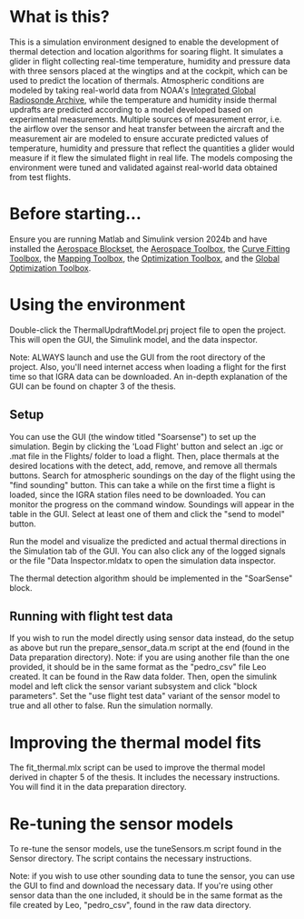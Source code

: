 # What is this?
This is a simulation environment designed to enable the development of thermal detection and location algorithms for soaring flight. It simulates a glider in flight collecting real-time temperature, humidity and pressure data with three sensors placed at the wingtips and at the cockpit, which can be used to predict the location of thermals. Atmospheric conditions are modeled by taking real-world data from NOAA's [Integrated Global Radiosonde Archive,](https://www.ncei.noaa.gov/products/weather-balloon/integrated-global-radiosonde-archive) while the temperature and humidity inside thermal updrafts are predicted according to a model developed based on experimental measurements. Multiple sources of measurement error, i.e. the airflow over the sensor and heat transfer between the aircraft and the measurement air are modeled to ensure accurate predicted values of temperature, humidity and pressure that reflect the quantities a glider would measure if it flew the simulated flight in real life. The models composing the environment were tuned and validated against real-world data obtained from test flights.

# Before starting...
Ensure you are running Matlab and Simulink version 2024b and have installed the [Aerospace Blockset](https://ch.mathworks.com/products/aerospace-blockset.html), the [Aerospace Toolbox](https://ch.mathworks.com/products/aerospace-toolbox.html), the [Curve Fitting Toolbox](https://ch.mathworks.com/products/curvefitting.html), the [Mapping Toolbox](https://www.mathworks.com/products/mapping.html), the [Optimization Toolbox](https://ch.mathworks.com/products/optimization.html), and the [Global Optimization Toolbox](https://www.mathworks.com/products/global-optimization.html).

# Using the environment
Double-click the ThermalUpdraftModel.prj project file to open the project. This will open the GUI, the Simulink model, and the data inspector. 

Note: ALWAYS launch and use the GUI from the root directory of the project. 
Also, you'll need internet access when loading a flight for the first time so that
IGRA data can be downloaded.
An in-depth explanation of the GUI can be found on chapter 3 of the thesis.

## Setup
You can use the GUI (the window titled "Soarsense") to set up the simulation. 
Begin by clicking the 'Load Flight' button and select an .igc or .mat file in the Flights/ 
folder to load a flight.
Then, place thermals at the desired locations with the detect, add, remove, and remove all thermals buttons. 
Search for atmospheric soundings on the day of the flight using the "find sounding" button. 
This can take a while on the first time a flight is loaded, since the IGRA station files need to be downloaded. 
You can monitor the progress on the command window. Soundings will appear in the table in the GUI.
Select at least one of them and click the "send to model" button.

Run the model and visualize the predicted and actual thermal directions in the Simulation tab of the GUI.
You can also click any of the logged signals or the file "Data Inspector.mldatx
to open the simulation data inspector.

The thermal detection algorithm should be implemented in the "SoarSense" block.

## Running with flight test data
If you wish to run the model directly using sensor data instead, do the setup as above but 
run the prepare_sensor_data.m script at the end (found in the Data preparation directory). 
Note: if you are using another file than the one provided, it should be in the same 
format as the "pedro_csv" file Leo created. It can be found in the Raw data folder. 
Then, open the simulink model and left click the sensor variant subsystem and click "block parameters".
Set the "use flight test data" variant of the sensor model to true and all other to false. 
Run the simulation normally.


# Improving the thermal model fits
The fit_thermal.mlx script can be used to improve the thermal model derived in chapter 5 of the thesis.
It includes the necessary instructions. You will find it in the data preparation directory.

# Re-tuning the sensor models
To re-tune the sensor models, use the tuneSensors.m script found in the Sensor directory.
The script contains the necessary instructions.

Note: if you wish to use other sounding data to tune the sensor, you can use the GUI to find and
download the necessary data. If you're using other sensor data than the one included,
it should be in the same format as the file created by Leo, "pedro_csv", 
found in the raw data directory.
